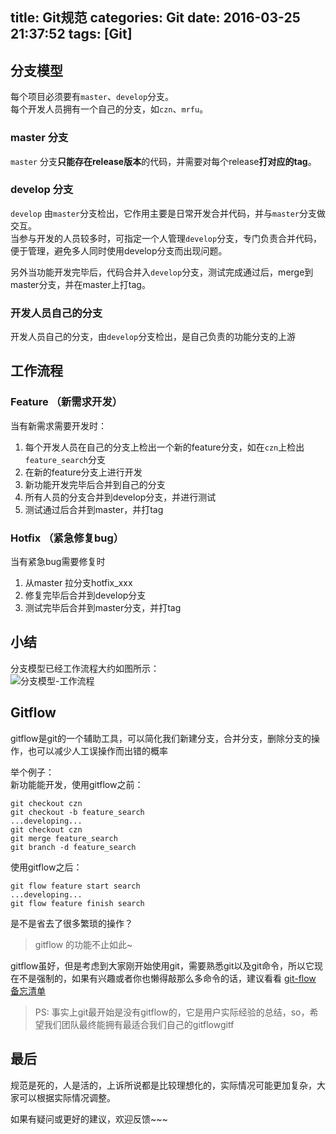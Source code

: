title: Git规范
categories: Git
date: 2016-03-25 21:37:52
tags: [Git]
---


## 分支模型

每个项目必须要有`master`、`develop`分支。     
每个开发人员拥有一个自己的分支，如`czn`、`mrfu`。  

### master 分支
`master` 分支**只能存在release版本**的代码，并需要对每个release**打对应的tag**。  

### develop 分支
`develop` 由`master`分支检出，它作用主要是日常开发合并代码，并与`master`分支做交互。  
当参与开发的人员较多时，可指定一个人管理`develop`分支，专门负责合并代码，便于管理，避免多人同时使用develop分支而出现问题。  

另外当功能开发完毕后，代码合并入`develop`分支，测试完成通过后，merge到master分支，并在master上打tag。  

<!-- more -->


### 开发人员自己的分支

开发人员自己的分支，由`develop`分支检出，是自己负责的功能分支的上游

## 工作流程
 

### Feature （新需求开发）

当有新需求需要开发时： 

1. 每个开发人员在自己的分支上检出一个新的feature分支，如在`czn`上检出`feature_search`分支
2. 在新的feature分支上进行开发
3. 新功能开发完毕后合并到自己的分支
4. 所有人员的分支合并到develop分支，并进行测试
5. 测试通过后合并到master，并打tag


### Hotfix （紧急修复bug）

当有紧急bug需要修复时  
1. 从master 拉分支hotfix_xxx  
2. 修复完毕后合并到develop分支  
3. 测试完毕后合并到master分支，并打tag  


## 小结
分支模型已经工作流程大约如图所示：  
![分支模型-工作流程](http://ww1.sinaimg.cn/mw690/98900c07gw1f248jlj1haj20vy16cai2.jpg)


## Gitflow


gitflow是git的一个辅助工具，可以简化我们新建分支，合并分支，删除分支的操作，也可以减少人工误操作而出错的概率  

举个例子：  
新功能能开发，使用gitflow之前：   

```
git checkout czn
git checkout -b feature_search
...developing...
git checkout czn
git merge feature_search
git branch -d feature_search
```

使用gitflow之后：  

```
git flow feature start search
...developing...
git flow feature finish search
```

是不是省去了很多繁琐的操作？  
> gitflow 的功能不止如此~    

gitflow虽好，但是考虑到大家刚开始使用git，需要熟悉git以及git命令，所以它现在不是强制的，如果有兴趣或者你也懒得敲那么多命令的话，建议看看 [git-flow 备忘清单](http://danielkummer.github.io/git-flow-cheatsheet/index.zh_CN.html)  

> PS: 事实上git最开始是没有gitflow的，它是用户实际经验的总结，so，希望我们团队最终能拥有最适合我们自己的gitflowgitf  



## 最后

规范是死的，人是活的，上诉所说都是比较理想化的，实际情况可能更加复杂，大家可以根据实际情况调整。  

如果有疑问或更好的建议，欢迎反馈~~~        

